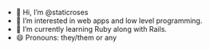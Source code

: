 - 👋 Hi, I’m @staticroses
- 👀 I’m interested in web apps and low level programming.
- 🌱 I’m currently learning Ruby along with Rails.
- 😄 Pronouns: they/them or any

<!---
staticroses/staticroses is a ✨ special ✨ repository because its `README.md` (this file) appears on your GitHub profile.
You can click the Preview link to take a look at your changes.
--->
